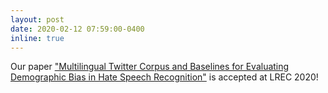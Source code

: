 ```yaml
---
layout: post
date: 2020-02-12 07:59:00-0400
inline: true
---
```


Our paper ["Multilingual Twitter Corpus and Baselines for Evaluating Demographic Bias in Hate Speech Recognition"](https://arxiv.org/pdf/2002.10361.pdf) is accepted at LREC 2020!

